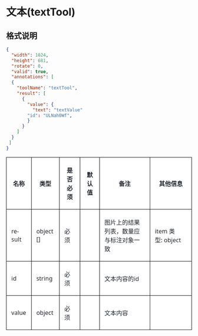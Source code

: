 # 文本(textTool)

## 格式说明

```json
{
  "width": 1024,
  "height": 681,
  "rotate": 0,
  "valid": true,
  "annotations": [
  {
    "toolName": "textTool",
    "result": [
      {
        "value": {
          "text": "textValue"
        "id": "ULNah0Wf",
        }
      }
    ]
  }
 ]
}
```
<table class="MsoNormalTable" border="1" cellspacing="0" cellpadding="0" style="background:white;border-collapse:collapse;border:none;mso-border-alt:
 solid windowtext .5pt;mso-yfti-tbllook:1184;mso-border-insideh:.5pt solid windowtext;
 mso-border-insidev:.5pt solid windowtext">
 <thead>
  <tr style="mso-yfti-irow:0;mso-yfti-firstrow:yes">
   <td style="border:solid windowtext 1.0pt;mso-border-alt:solid windowtext .5pt;
   padding:4.5pt 9.75pt 4.5pt 9.75pt">
   <p class="MsoNormal" align="center" style="text-align:center;mso-pagination:
   widow-orphan"><b><span style="font-size:12.0pt;font-family:宋体;mso-ascii-font-family:
   &quot;Segoe UI&quot;;mso-hansi-font-family:&quot;Segoe UI&quot;;mso-bidi-font-family:&quot;Segoe UI&quot;;
   color:#24292F;mso-font-kerning:0pt">名称</span></b><b><span lang="EN-US" style="font-size:12.0pt;font-family:&quot;Segoe UI&quot;,sans-serif;mso-fareast-font-family:
   宋体;color:#24292F;mso-font-kerning:0pt"><o:p></o:p></span></b></p>
   </td>
   <td style="border:solid windowtext 1.0pt;border-left:none;mso-border-left-alt:
   solid windowtext .5pt;mso-border-alt:solid windowtext .5pt;padding:4.5pt 9.75pt 4.5pt 9.75pt">
   <p class="MsoNormal" align="center" style="text-align:center;mso-pagination:
   widow-orphan"><b><span style="font-size:12.0pt;font-family:宋体;mso-ascii-font-family:
   &quot;Segoe UI&quot;;mso-hansi-font-family:&quot;Segoe UI&quot;;mso-bidi-font-family:&quot;Segoe UI&quot;;
   color:#24292F;mso-font-kerning:0pt">类型</span></b><b><span lang="EN-US" style="font-size:12.0pt;font-family:&quot;Segoe UI&quot;,sans-serif;mso-fareast-font-family:
   宋体;color:#24292F;mso-font-kerning:0pt"><o:p></o:p></span></b></p>
   </td>
   <td style="border:solid windowtext 1.0pt;border-left:none;mso-border-left-alt:
   solid windowtext .5pt;mso-border-alt:solid windowtext .5pt;padding:4.5pt 9.75pt 4.5pt 9.75pt">
   <p class="MsoNormal" align="center" style="text-align:center;mso-pagination:
   widow-orphan"><b><span style="font-size:12.0pt;font-family:宋体;mso-ascii-font-family:
   &quot;Segoe UI&quot;;mso-hansi-font-family:&quot;Segoe UI&quot;;mso-bidi-font-family:&quot;Segoe UI&quot;;
   color:#24292F;mso-font-kerning:0pt">是否必须</span></b><b><span lang="EN-US" style="font-size:12.0pt;font-family:&quot;Segoe UI&quot;,sans-serif;mso-fareast-font-family:
   宋体;color:#24292F;mso-font-kerning:0pt"><o:p></o:p></span></b></p>
   </td>
   <td style="border:solid windowtext 1.0pt;border-left:none;mso-border-left-alt:
   solid windowtext .5pt;mso-border-alt:solid windowtext .5pt;padding:4.5pt 9.75pt 4.5pt 9.75pt">
   <p class="MsoNormal" align="center" style="text-align:center;mso-pagination:
   widow-orphan"><b><span style="font-size:12.0pt;font-family:宋体;mso-ascii-font-family:
   &quot;Segoe UI&quot;;mso-hansi-font-family:&quot;Segoe UI&quot;;mso-bidi-font-family:&quot;Segoe UI&quot;;
   color:#24292F;mso-font-kerning:0pt">默认值</span></b><b><span lang="EN-US" style="font-size:12.0pt;font-family:&quot;Segoe UI&quot;,sans-serif;mso-fareast-font-family:
   宋体;color:#24292F;mso-font-kerning:0pt"><o:p></o:p></span></b></p>
   </td>
   <td style="border:solid windowtext 1.0pt;border-left:none;mso-border-left-alt:
   solid windowtext .5pt;mso-border-alt:solid windowtext .5pt;padding:4.5pt 9.75pt 4.5pt 9.75pt">
   <p class="MsoNormal" align="center" style="text-align:center;mso-pagination:
   widow-orphan"><b><span style="font-size:12.0pt;font-family:宋体;mso-ascii-font-family:
   &quot;Segoe UI&quot;;mso-hansi-font-family:&quot;Segoe UI&quot;;mso-bidi-font-family:&quot;Segoe UI&quot;;
   color:#24292F;mso-font-kerning:0pt">备注</span></b><b><span lang="EN-US" style="font-size:12.0pt;font-family:&quot;Segoe UI&quot;,sans-serif;mso-fareast-font-family:
   宋体;color:#24292F;mso-font-kerning:0pt"><o:p></o:p></span></b></p>
   </td>
   <td style="border:solid windowtext 1.0pt;border-left:none;mso-border-left-alt:
   solid windowtext .5pt;mso-border-alt:solid windowtext .5pt;padding:4.5pt 9.75pt 4.5pt 9.75pt">
   <p class="MsoNormal" align="center" style="text-align:center;mso-pagination:
   widow-orphan"><b><span style="font-size:12.0pt;font-family:宋体;mso-ascii-font-family:
   &quot;Segoe UI&quot;;mso-hansi-font-family:&quot;Segoe UI&quot;;mso-bidi-font-family:&quot;Segoe UI&quot;;
   color:#24292F;mso-font-kerning:0pt">其他信息</span></b><b><span lang="EN-US" style="font-size:12.0pt;font-family:&quot;Segoe UI&quot;,sans-serif;mso-fareast-font-family:
   宋体;color:#24292F;mso-font-kerning:0pt"><o:p></o:p></span></b></p>
   </td>
  </tr>
 </thead>
 <tbody><tr style="mso-yfti-irow:1">
  <td style="border:solid windowtext 1.0pt;border-top:none;mso-border-top-alt:
  solid windowtext .5pt;mso-border-alt:solid windowtext .5pt;padding:4.5pt 9.75pt 4.5pt 9.75pt">
  <p class="MsoNormal" align="left" style="text-align:left;mso-pagination:widow-orphan"><span lang="EN-US" style="font-size:12.0pt;font-family:&quot;Segoe UI&quot;,sans-serif;
  mso-fareast-font-family:宋体;color:#24292F;mso-font-kerning:0pt">result<o:p></o:p></span></p>
  </td>
  <td style="border-top:none;border-left:none;border-bottom:solid windowtext 1.0pt;
  border-right:solid windowtext 1.0pt;mso-border-top-alt:solid windowtext .5pt;
  mso-border-left-alt:solid windowtext .5pt;mso-border-alt:solid windowtext .5pt;
  padding:4.5pt 9.75pt 4.5pt 9.75pt">
  <p class="MsoNormal" align="left" style="text-align:left;mso-pagination:widow-orphan"><span lang="EN-US" style="font-size:12.0pt;font-family:&quot;Segoe UI&quot;,sans-serif;
  mso-fareast-font-family:宋体;color:#24292F;mso-font-kerning:0pt">object []<o:p></o:p></span></p>
  </td>
  <td style="border-top:none;border-left:none;border-bottom:solid windowtext 1.0pt;
  border-right:solid windowtext 1.0pt;mso-border-top-alt:solid windowtext .5pt;
  mso-border-left-alt:solid windowtext .5pt;mso-border-alt:solid windowtext .5pt;
  padding:4.5pt 9.75pt 4.5pt 9.75pt">
  <p class="MsoNormal" align="left" style="text-align:left;mso-pagination:widow-orphan"><span style="font-size:12.0pt;font-family:宋体;mso-ascii-font-family:&quot;Segoe UI&quot;;
  mso-hansi-font-family:&quot;Segoe UI&quot;;mso-bidi-font-family:&quot;Segoe UI&quot;;color:#24292F;
  mso-font-kerning:0pt">必须</span><span lang="EN-US" style="font-size:12.0pt;
  font-family:&quot;Segoe UI&quot;,sans-serif;mso-fareast-font-family:宋体;color:#24292F;
  mso-font-kerning:0pt"><o:p></o:p></span></p>
  </td>
  <td style="border-top:none;border-left:none;border-bottom:solid windowtext 1.0pt;
  border-right:solid windowtext 1.0pt;mso-border-top-alt:solid windowtext .5pt;
  mso-border-left-alt:solid windowtext .5pt;mso-border-alt:solid windowtext .5pt;
  padding:4.5pt 9.75pt 4.5pt 9.75pt"></td>
  <td style="border-top:none;border-left:none;border-bottom:solid windowtext 1.0pt;
  border-right:solid windowtext 1.0pt;mso-border-top-alt:solid windowtext .5pt;
  mso-border-left-alt:solid windowtext .5pt;mso-border-alt:solid windowtext .5pt;
  padding:4.5pt 9.75pt 4.5pt 9.75pt">
  <p class="MsoNormal" align="left" style="text-align:left;mso-pagination:widow-orphan"><span style="font-size:12.0pt;font-family:宋体;mso-ascii-font-family:&quot;Segoe UI&quot;;
  mso-hansi-font-family:&quot;Segoe UI&quot;;mso-bidi-font-family:&quot;Segoe UI&quot;;color:#24292F;
  mso-font-kerning:0pt">图片上的结果列表，数量应与标注对象一致</span><span lang="EN-US" style="font-size:12.0pt;font-family:&quot;Segoe UI&quot;,sans-serif;mso-fareast-font-family:
  宋体;color:#24292F;mso-font-kerning:0pt"><o:p></o:p></span></p>
  </td>
  <td style="border-top:none;border-left:none;border-bottom:solid windowtext 1.0pt;
  border-right:solid windowtext 1.0pt;mso-border-top-alt:solid windowtext .5pt;
  mso-border-left-alt:solid windowtext .5pt;mso-border-alt:solid windowtext .5pt;
  padding:4.5pt 9.75pt 4.5pt 9.75pt">
  <p class="MsoNormal" align="left" style="margin-bottom:12.0pt;text-align:left;
  mso-pagination:widow-orphan"><span lang="EN-US" style="font-size:12.0pt;
  font-family:&quot;Segoe UI&quot;,sans-serif;mso-fareast-font-family:宋体;color:#24292F;
  mso-font-kerning:0pt">item </span><span style="font-size:12.0pt;font-family:
  宋体;mso-ascii-font-family:&quot;Segoe UI&quot;;mso-hansi-font-family:&quot;Segoe UI&quot;;
  mso-bidi-font-family:&quot;Segoe UI&quot;;color:#24292F;mso-font-kerning:0pt">类型</span><span lang="EN-US" style="font-size:12.0pt;font-family:&quot;Segoe UI&quot;,sans-serif;
  mso-fareast-font-family:宋体;color:#24292F;mso-font-kerning:0pt">:&nbsp;object<o:p></o:p></span></p>
  </td>
 </tr>
 <tr style="mso-yfti-irow:2">
  <td style="border:solid windowtext 1.0pt;border-top:none;mso-border-top-alt:
  solid windowtext .5pt;mso-border-alt:solid windowtext .5pt;padding:4.5pt 9.75pt 4.5pt 9.75pt">
  <p class="MsoNormal" align="left" style="text-align:left;mso-pagination:widow-orphan"><span lang="EN-US" style="font-size:12.0pt;font-family:&quot;Segoe UI&quot;,sans-serif;
  mso-fareast-font-family:宋体;color:#24292F;mso-font-kerning:0pt">id<o:p></o:p></span></p>
  </td>
  <td style="border-top:none;border-left:none;border-bottom:solid windowtext 1.0pt;
  border-right:solid windowtext 1.0pt;mso-border-top-alt:solid windowtext .5pt;
  mso-border-left-alt:solid windowtext .5pt;mso-border-alt:solid windowtext .5pt;
  padding:4.5pt 9.75pt 4.5pt 9.75pt">
  <p class="MsoNormal" align="left" style="text-align:left;mso-pagination:widow-orphan"><span lang="EN-US" style="font-size:12.0pt;font-family:&quot;Segoe UI&quot;,sans-serif;
  mso-fareast-font-family:宋体;color:#24292F;mso-font-kerning:0pt">string<o:p></o:p></span></p>
  </td>
  <td style="border-top:none;border-left:none;border-bottom:solid windowtext 1.0pt;
  border-right:solid windowtext 1.0pt;mso-border-top-alt:solid windowtext .5pt;
  mso-border-left-alt:solid windowtext .5pt;mso-border-alt:solid windowtext .5pt;
  padding:4.5pt 9.75pt 4.5pt 9.75pt">
  <p class="MsoNormal" align="left" style="text-align:left;mso-pagination:widow-orphan"><span style="font-size:12.0pt;font-family:宋体;mso-ascii-font-family:&quot;Segoe UI&quot;;
  mso-hansi-font-family:&quot;Segoe UI&quot;;mso-bidi-font-family:&quot;Segoe UI&quot;;color:#24292F;
  mso-font-kerning:0pt">必须</span><span lang="EN-US" style="font-size:12.0pt;
  font-family:&quot;Segoe UI&quot;,sans-serif;mso-fareast-font-family:宋体;color:#24292F;
  mso-font-kerning:0pt"><o:p></o:p></span></p>
  </td>
  <td style="border-top:none;border-left:none;border-bottom:solid windowtext 1.0pt;
  border-right:solid windowtext 1.0pt;mso-border-top-alt:solid windowtext .5pt;
  mso-border-left-alt:solid windowtext .5pt;mso-border-alt:solid windowtext .5pt;
  padding:4.5pt 9.75pt 4.5pt 9.75pt"></td>
  <td style="border-top:none;border-left:none;border-bottom:solid windowtext 1.0pt;
  border-right:solid windowtext 1.0pt;mso-border-top-alt:solid windowtext .5pt;
  mso-border-left-alt:solid windowtext .5pt;mso-border-alt:solid windowtext .5pt;
  padding:4.5pt 9.75pt 4.5pt 9.75pt">
  <p class="MsoNormal" align="left" style="text-align:left;mso-pagination:widow-orphan"><span style="font-size:12.0pt;font-family:宋体;mso-ascii-font-family:&quot;Segoe UI&quot;;
  mso-hansi-font-family:&quot;Segoe UI&quot;;mso-bidi-font-family:&quot;Segoe UI&quot;;color:#24292F;
  mso-font-kerning:0pt">文本内容的</span><span lang="EN-US" style="font-size:12.0pt;
  font-family:&quot;Segoe UI&quot;,sans-serif;mso-fareast-font-family:宋体;color:#24292F;
  mso-font-kerning:0pt">id<o:p></o:p></span></p>
  </td>
  <td style="border-top:none;border-left:none;border-bottom:solid windowtext 1.0pt;
  border-right:solid windowtext 1.0pt;mso-border-top-alt:solid windowtext .5pt;
  mso-border-left-alt:solid windowtext .5pt;mso-border-alt:solid windowtext .5pt;
  padding:4.5pt 9.75pt 4.5pt 9.75pt"></td>
 </tr>
 <tr style="mso-yfti-irow:3;mso-yfti-lastrow:yes">
  <td style="border:solid windowtext 1.0pt;border-top:none;mso-border-top-alt:
  solid windowtext .5pt;mso-border-alt:solid windowtext .5pt;padding:4.5pt 9.75pt 4.5pt 9.75pt">
  <p class="MsoNormal" align="left" style="text-align:left;mso-pagination:widow-orphan"><span lang="EN-US" style="font-size:12.0pt;font-family:&quot;Segoe UI&quot;,sans-serif;
  mso-fareast-font-family:宋体;color:#24292F;mso-font-kerning:0pt">value<o:p></o:p></span></p>
  </td>
  <td style="border-top:none;border-left:none;border-bottom:solid windowtext 1.0pt;
  border-right:solid windowtext 1.0pt;mso-border-top-alt:solid windowtext .5pt;
  mso-border-left-alt:solid windowtext .5pt;mso-border-alt:solid windowtext .5pt;
  padding:4.5pt 9.75pt 4.5pt 9.75pt">
  <p class="MsoNormal" align="left" style="text-align:left;mso-pagination:widow-orphan"><span lang="EN-US" style="font-size:12.0pt;font-family:&quot;Segoe UI&quot;,sans-serif;
  mso-fareast-font-family:宋体;color:#24292F;mso-font-kerning:0pt">object<o:p></o:p></span></p>
  </td>
  <td style="border-top:none;border-left:none;border-bottom:solid windowtext 1.0pt;
  border-right:solid windowtext 1.0pt;mso-border-top-alt:solid windowtext .5pt;
  mso-border-left-alt:solid windowtext .5pt;mso-border-alt:solid windowtext .5pt;
  padding:4.5pt 9.75pt 4.5pt 9.75pt">
  <p class="MsoNormal" align="left" style="text-align:left;mso-pagination:widow-orphan"><span style="font-size:12.0pt;font-family:宋体;mso-ascii-font-family:&quot;Segoe UI&quot;;
  mso-hansi-font-family:&quot;Segoe UI&quot;;mso-bidi-font-family:&quot;Segoe UI&quot;;color:#24292F;
  mso-font-kerning:0pt">必须</span><span lang="EN-US" style="font-size:12.0pt;
  font-family:&quot;Segoe UI&quot;,sans-serif;mso-fareast-font-family:宋体;color:#24292F;
  mso-font-kerning:0pt"><o:p></o:p></span></p>
  </td>
  <td style="border-top:none;border-left:none;border-bottom:solid windowtext 1.0pt;
  border-right:solid windowtext 1.0pt;mso-border-top-alt:solid windowtext .5pt;
  mso-border-left-alt:solid windowtext .5pt;mso-border-alt:solid windowtext .5pt;
  padding:4.5pt 9.75pt 4.5pt 9.75pt"></td>
  <td style="border-top:none;border-left:none;border-bottom:solid windowtext 1.0pt;
  border-right:solid windowtext 1.0pt;mso-border-top-alt:solid windowtext .5pt;
  mso-border-left-alt:solid windowtext .5pt;mso-border-alt:solid windowtext .5pt;
  padding:4.5pt 9.75pt 4.5pt 9.75pt">
  <p class="MsoNormal" align="left" style="text-align:left;mso-pagination:widow-orphan"><span style="font-size:12.0pt;font-family:宋体;mso-ascii-font-family:&quot;Segoe UI&quot;;
  mso-hansi-font-family:&quot;Segoe UI&quot;;mso-bidi-font-family:&quot;Segoe UI&quot;;color:#24292F;
  mso-font-kerning:0pt">文本内容</span><span lang="EN-US" style="font-size:12.0pt;
  font-family:&quot;Segoe UI&quot;,sans-serif;mso-fareast-font-family:宋体;color:#24292F;
  mso-font-kerning:0pt"><o:p></o:p></span></p>
  </td>
  <td style="border-top:none;border-left:none;border-bottom:solid windowtext 1.0pt;
  border-right:solid windowtext 1.0pt;mso-border-top-alt:solid windowtext .5pt;
  mso-border-left-alt:solid windowtext .5pt;mso-border-alt:solid windowtext .5pt;
  padding:4.5pt 9.75pt 4.5pt 9.75pt"></td>
 </tr>
</tbody></table>
